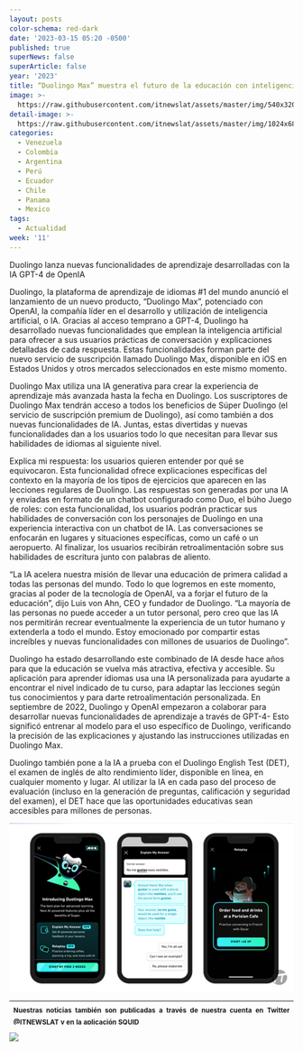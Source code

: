 ```yaml
---
layout: posts
color-schema: red-dark
date: '2023-03-15 05:20 -0500'
published: true
superNews: false
superArticle: false
year: '2023'
title: “Duolingo Max” muestra el futuro de la educación con inteligencia artificial
image: >-
  https://raw.githubusercontent.com/itnewslat/assets/master/img/540x320/Duolingo-p.jpg
detail-image: >-
  https://raw.githubusercontent.com/itnewslat/assets/master/img/1024x680/Duolingo-g.jpg
categories:
  - Venezuela
  - Colombia
  - Argentina
  - Perú
  - Ecuador
  - Chile
  - Panama
  - Mexico
tags:
  - Actualidad
week: '11'
---
```

Duolingo lanza nuevas funcionalidades de aprendizaje desarrolladas con la IA GPT-4 de OpenIA

Duolingo, la plataforma de aprendizaje de idiomas #1 del mundo anunció el lanzamiento de un nuevo producto, “Duolingo Max”, potenciado con OpenAI, la compañía líder en el desarrollo y utilización de inteligencia artificial, o IA. Gracias al acceso temprano a GPT-4, Duolingo ha desarrollado nuevas funcionalidades que emplean la inteligencia artificial para ofrecer a sus usuarios prácticas de conversación y explicaciones detalladas de cada respuesta. Estas funcionalidades forman parte del nuevo servicio de suscripción llamado Duolingo Max, disponible en iOS en Estados Unidos y otros mercados seleccionados en este mismo momento.

Duolingo Max utiliza una IA generativa para crear la experiencia de aprendizaje más avanzada hasta la fecha en Duolingo. Los suscriptores de Duolingo Max tendrán acceso a todos los beneficios de Súper Duolingo (el servicio de suscripción premium de Duolingo), así como también a dos nuevas funcionalidades de IA. Juntas, estas divertidas y nuevas funcionalidades dan a los usuarios todo lo que necesitan para llevar sus habilidades de idiomas al siguiente nivel.

Explica mi respuesta: los usuarios quieren entender por qué se equivocaron. Esta funcionalidad ofrece explicaciones específicas del contexto en la mayoría de los tipos de ejercicios que aparecen en las lecciones regulares de Duolingo. Las respuestas son generadas por una IA y enviadas en formato de un chatbot configurado como Duo, el búho
Juego de roles: con esta funcionalidad, los usuarios podrán practicar sus habilidades de conversación con los personajes de Duolingo en una experiencia interactiva con un chatbot de IA. Las conversaciones se enfocarán en lugares y situaciones específicas, como un café o un aeropuerto. Al finalizar, los usuarios recibirán retroalimentación sobre sus habilidades de escritura junto con palabras de aliento. 

“La IA acelera nuestra misión de llevar una educación de primera calidad a todas las personas del mundo. Todo lo que logremos en este momento, gracias al poder de la tecnología de OpenAI, va a forjar el futuro de la educación”, dijo Luis von Ahn, CEO y fundador de Duolingo. “La mayoría de las personas no puede acceder a un tutor personal, pero creo que las IA nos permitirán recrear eventualmente la experiencia de un tutor humano y extenderla a todo el mundo. Estoy emocionado por compartir estas increíbles y nuevas funcionalidades con millones de usuarios de Duolingo”.

Duolingo ha estado desarrollando este combinado de IA desde hace años para que la educación se vuelva más atractiva, efectiva y accesible. Su aplicación para aprender idiomas usa una IA personalizada para ayudarte a encontrar el nivel indicado de tu curso, para adaptar las lecciones según tus conocimientos y para darte retroalimentación personalizada. En septiembre de 2022, Duolingo y OpenAI empezaron a colaborar para desarrollar nuevas funcionalidades de aprendizaje a través de GPT-4- Esto significó entrenar al modelo para el uso específico de Duolingo, verificando la precisión de las explicaciones y ajustando las instrucciones utilizadas en Duolingo Max.

Duolingo también pone a la IA a prueba con el Duolingo English Test (DET), el examen de inglés de alto rendimiento líder, disponible en línea, en cualquier momento y lugar. Al utilizar la IA en cada paso del proceso de evaluación (incluso en la generación de preguntas, calificación y seguridad del examen), el DET hace que las oportunidades educativas sean accesibles para millones de personas.

![](https://raw.githubusercontent.com/itnewslat/assets/master/img/540x320/Duolingo-p.jpg)

<table style="height: 42px;" width="569">
<tbody>
<tr>
<td style="text-align: justify;"><sub><strong>Nuestras noticias también son publicadas a través de nuestra cuenta en Twitter <a href="https://twitter.com/itnewslat?lang=es">@ITNEWSLAT</a> y en la aplicación <a href="https://squidapp.co/en/">SQUID</a></strong></sub></td>
</tr>
</tbody>
</table>
<img src="https://tracker.metricool.com/c3po.jpg?hash=56f88a41e39ab42c063cc51676587a04"/>